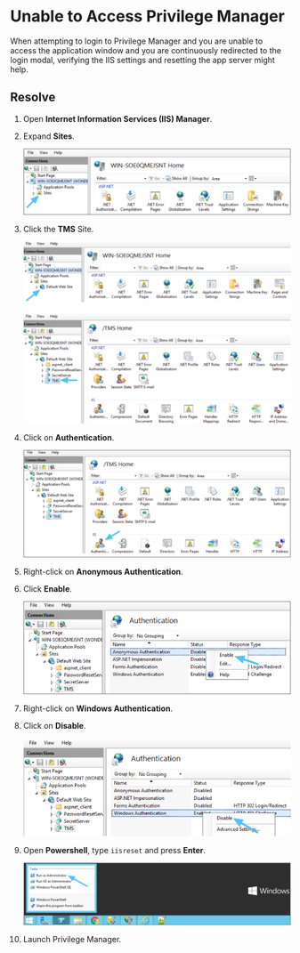 [title]: # (Unable to Access)
[tags]: # (sign in)
[priority]: # (2)
# Unable to Access Privilege Manager

When attempting to login to Privilege Manager and you are unable to access the application window and you are continuously redirected to the login modal, verifying the IIS settings and resetting the app server might help.

## Resolve

1. Open __Internet Information Services (IIS) Manager__.
1. Expand __Sites__.

   ![Unable to access Privilege Manager](images/unable-to-access-privilege-manager/pm-2.png)
1. Click the __TMS__ Site.

   ![Unable to access Privilege Manager](images/unable-to-access-privilege-manager/pm-3.png)
1. Click on __Authentication__.

   ![Unable to access Privilege Manager](images/unable-to-access-privilege-manager/pm-4.png)
1. Right-click on __Anonymous Authentication__.
1. Click __Enable__.

   ![Unable to access Privilege Manager](images/unable-to-access-privilege-manager/pm-5.png)
1. Right-click on __Windows Authentication__.
1. Click on __Disable__.

   ![Unable to access Privilege Manager](images/unable-to-access-privilege-manager/pm-6.png)
1. Open __Powershell__, type `iisreset` and press __Enter__.

   ![Unable to access Privilege Manager](images/unable-to-access-privilege-manager/pm-7.png)
1. Launch Privilege Manager.
